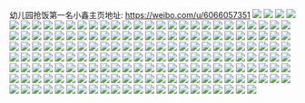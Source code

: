 幼儿园抢饭第一名小鑫主页地址: https://weibo.com/u/6066057351 
![](https://wx4.sinaimg.cn/mw2000/006CwyCHgy1h90s0k3ml7j30u00u07if.jpg) 
![](https://wx4.sinaimg.cn/mw2000/006CwyCHgy1h90s0km9yaj30u00u0dqr.jpg) 
![](https://wx4.sinaimg.cn/mw2000/006CwyCHgy1h90s0n13gdj31400u01ds.jpg) 
![](https://wx4.sinaimg.cn/mw2000/006CwyCHgy1h90s2tvyo4j30u01474am.jpg) 
![](https://wx4.sinaimg.cn/mw2000/006CwyCHgy1h90s0i8gyqj30u016rtku.jpg) 
![](https://wx4.sinaimg.cn/mw2000/006CwyCHgy1h90s0gv0iuj30u0174aud.jpg) 
![](https://wx4.sinaimg.cn/mw2000/006CwyCHgy1h90s0m1vbgj30u00u0tn5.jpg) 
![](https://wx4.sinaimg.cn/mw2000/006CwyCHgy1h90s0jib3qj30u00u0qgv.jpg) 
![](https://wx4.sinaimg.cn/mw2000/006CwyCHgy1h90s0notnaj30u00u0dn4.jpg) 
![](https://wx4.sinaimg.cn/mw2000/006CwyCHgy1h8kme16p49j30u0140ah9.jpg) 
![](https://wx4.sinaimg.cn/mw2000/006CwyCHgy1h8kme44xlgj30u0140wlk.jpg) 
![](https://wx4.sinaimg.cn/mw2000/006CwyCHgy1h8kmdzplyoj30u0140jy8.jpg) 
![](https://wx4.sinaimg.cn/mw2000/006CwyCHgy1h8kme3aa8pj30u0146tg1.jpg) 
![](https://wx4.sinaimg.cn/mw2000/006CwyCHgy1h8kme0mvx3j30u014awlt.jpg) 
![](https://wx4.sinaimg.cn/mw2000/006CwyCHgy1h8kme3nof3j30u0140q92.jpg) 
![](https://wx4.sinaimg.cn/mw2000/006CwyCHgy1h8kme072ogj30u012y7b3.jpg) 
![](https://wx4.sinaimg.cn/mw2000/006CwyCHgy1h8kme28uypj30u013djy3.jpg) 
![](https://wx4.sinaimg.cn/mw2000/006CwyCHgy1h8kme2sy8hj30u018ednv.jpg) 
![](https://wx4.sinaimg.cn/mw2000/006CwyCHgy1h8ixyb8ah7j30u017117h.jpg) 
![](https://wx4.sinaimg.cn/mw2000/006CwyCHgy1h82rtbas59j30u016lk0e.jpg) 
![](https://wx4.sinaimg.cn/mw2000/006CwyCHgy1h82rt8ril5j30u015rn62.jpg) 
![](https://wx4.sinaimg.cn/mw2000/006CwyCHgy1h82rt9hvihj30u0194n84.jpg) 
![](https://wx4.sinaimg.cn/mw2000/006CwyCHgy1h82rt85999j30u014010i.jpg) 
![](https://wx4.sinaimg.cn/mw2000/006CwyCHgy1h82rta41f8j30u014046w.jpg) 
![](https://wx4.sinaimg.cn/mw2000/006CwyCHgy1h82rt7gl8ej30u015adm4.jpg) 
![](https://wx4.sinaimg.cn/mw2000/006CwyCHgy1h82rto1tusj31400u07by.jpg) 
![](https://wx4.sinaimg.cn/mw2000/006CwyCHgy1h82rtasvl0j30u0140wpy.jpg) 
![](https://wx4.sinaimg.cn/mw2000/006CwyCHgy1h7vohk0n8pj30u014v0zw.jpg) 
![](https://wx4.sinaimg.cn/mw2000/006CwyCHgy1h7odo3tpfoj30u0172dsm.jpg) 
![](https://wx4.sinaimg.cn/mw2000/006CwyCHgy1h7odo23r12j30u01aaalf.jpg) 
![](https://wx4.sinaimg.cn/mw2000/006CwyCHgy1h7odo1dmlqj30u0140486.jpg) 
![](https://wx4.sinaimg.cn/mw2000/006CwyCHgy1h7odo39m2zj30u0140ten.jpg) 
![](https://wx4.sinaimg.cn/mw2000/006CwyCHgy1h7odnzq3d6j30u0140tkp.jpg) 
![](https://wx4.sinaimg.cn/mw2000/006CwyCHgy1h7odo4d0tfj30u014010a.jpg) 
![](https://wx4.sinaimg.cn/mw2000/006CwyCHgy1h7odnyo2pqj30u01407dt.jpg) 
![](https://wx4.sinaimg.cn/mw2000/006CwyCHgy1h4wyznjvuyj30u0151qfu.jpg) 
![](https://wx4.sinaimg.cn/mw2000/006CwyCHgy1h4wyzpoh2rj30u01g9wn0.jpg) 
![](https://wx4.sinaimg.cn/mw2000/006CwyCHgy1h4wyzr41ktj30u0141k5j.jpg) 
![](https://wx4.sinaimg.cn/mw2000/006CwyCHgy1h4wyzqbflrj30u014fn2x.jpg) 
![](https://wx4.sinaimg.cn/mw2000/006CwyCHgy1h4wyzrurahj30u014w11u.jpg) 
![](https://wx4.sinaimg.cn/mw2000/006CwyCHgy1h4wyztqn99j30u014yn84.jpg) 
![](https://wx4.sinaimg.cn/mw2000/006CwyCHgy1h4dkmhbu1bj31400u0agh.jpg) 
![](https://wx4.sinaimg.cn/mw2000/006CwyCHgy1h47hx6xwmuj31400u00zx.jpg) 
![](https://wx4.sinaimg.cn/mw2000/006CwyCHgy1h47hx5vkxqj31400u07dm.jpg) 
![](https://wx4.sinaimg.cn/mw2000/006CwyCHgy1h3yms3u1m9j30u0167jyf.jpg) 
![](https://wx4.sinaimg.cn/mw2000/006CwyCHgy1h3ymshll7cj30u015idlf.jpg) 
![](https://wx4.sinaimg.cn/mw2000/006CwyCHgy1h3ymsgev9jj30u01dawnj.jpg) 
![](https://wx4.sinaimg.cn/mw2000/006CwyCHgy1h3ymsc9bmaj30u01asn2n.jpg) 
![](https://wx4.sinaimg.cn/mw2000/006CwyCHgy1h3yms89efpj30u0410tx3.jpg) 
![](https://wx4.sinaimg.cn/mw2000/006CwyCHgy1h3yms5ahubj30u01e3wp1.jpg) 
![](https://wx4.sinaimg.cn/mw2000/006CwyCHgy1h3ymscslt5j30za0u0ac3.jpg) 
![](https://wx4.sinaimg.cn/mw2000/006CwyCHgy1h3yms9pkhcj30u01o0k2n.jpg) 
![](https://wx4.sinaimg.cn/mw2000/006CwyCHgy1h3ymsoso4mj30u0140wlk.jpg) 
![](https://wx4.sinaimg.cn/mw2000/006CwyCHgy1h3ymsbg5inj30u02zftpl.jpg) 
![](https://wx4.sinaimg.cn/mw2000/006CwyCHgy1h3ymsplubfj30u00u0n2h.jpg) 
![](https://wx4.sinaimg.cn/mw2000/006CwyCHgy1h3xar9bvr1j30u017r0z6.jpg) 
![](https://wx4.sinaimg.cn/mw2000/006CwyCHgy1h3xaqm3c2gj30u01a97cb.jpg) 
![](https://wx4.sinaimg.cn/mw2000/006CwyCHgy1h3x93kza29j30u02x01c7.jpg) 
![](https://wx4.sinaimg.cn/mw2000/006CwyCHgy1h3x93oe2oej30u043j1kx.jpg) 
![](https://wx4.sinaimg.cn/mw2000/006CwyCHgy1h3x93mr8s7j30u02i0dtu.jpg) 
![](https://wx4.sinaimg.cn/mw2000/006CwyCHgy1h3x93pm6hqj30u016pgs5.jpg) 
![](https://wx4.sinaimg.cn/mw2000/006CwyCHgy1h3x93jpxywj30u01vial0.jpg) 
![](https://wx4.sinaimg.cn/mw2000/006CwyCHgy1h3x941b852j30u017on10.jpg) 
![](https://wx4.sinaimg.cn/mw2000/006CwyCHgy1h3x942vkvtj30u02zi4jo.jpg) 
![](https://wx4.sinaimg.cn/mw2000/006CwyCHgy1h3x93lwqqrj30u02i0h00.jpg) 
![](https://wx4.sinaimg.cn/mw2000/006CwyCHgy1h382jbx0zdj30u0140461.jpg) 
![](https://wx4.sinaimg.cn/mw2000/006CwyCHgy1h382j9dqr0j30u017egsw.jpg) 
![](https://wx4.sinaimg.cn/mw2000/006CwyCHgy1h382jaissjj30u0140tgf.jpg) 
![](https://wx4.sinaimg.cn/mw2000/006CwyCHgy1h382j8fg13j30u0185n3u.jpg) 
![](https://wx4.sinaimg.cn/mw2000/006CwyCHgy1h382jczf00j30u014144k.jpg) 
![](https://wx4.sinaimg.cn/mw2000/006CwyCHgy1h382je7b52j30u0140tei.jpg) 
![](https://wx4.sinaimg.cn/mw2000/006CwyCHgy1h382jgj58gj30n00tq40p.jpg) 
![](https://wx4.sinaimg.cn/mw2000/006CwyCHgy1h382jf1f6lj30u0178q6x.jpg) 
![](https://wx4.sinaimg.cn/mw2000/006CwyCHgy1h382jfxzm3j30u015fn11.jpg) 
![](https://wx4.sinaimg.cn/mw2000/006CwyCHgy1h382jovcg6j30n01ds0vt.jpg) 
![](https://wx4.sinaimg.cn/mw2000/006CwyCHgy1h2nan1m07lj30u03c04qp.jpg) 
![](https://wx4.sinaimg.cn/mw2000/006CwyCHgy1h2namxqfybj30u00u6dl3.jpg) 
![](https://wx4.sinaimg.cn/mw2000/006CwyCHgy1h2nan4g6jtj30u014fwmz.jpg) 
![](https://wx4.sinaimg.cn/mw2000/006CwyCHgy1h2nan2m6pqj30u014016c.jpg) 
![](https://wx4.sinaimg.cn/mw2000/006CwyCHgy1h2namwk08ij30u01sqqki.jpg) 
![](https://wx4.sinaimg.cn/mw2000/006CwyCHgy1h2nan5k6cqj30u014nnc4.jpg) 
![](https://wx4.sinaimg.cn/mw2000/006CwyCHgy1h2namz3kw3j30vq0u0aj4.jpg) 
![](https://wx4.sinaimg.cn/mw2000/006CwyCHgy1h2nan3rviij30u014019f.jpg) 
![](https://wx4.sinaimg.cn/mw2000/006CwyCHgy1h2namu3fz2j30u02304qp.jpg) 
![](https://wx4.sinaimg.cn/mw2000/006CwyCHgy1h2nanp4qzsj30u03c07wh.jpg) 
![](https://wx4.sinaimg.cn/mw2000/006CwyCHgy1h2nanbd4t2j30u01ecgz1.jpg) 
![](https://wx4.sinaimg.cn/mw2000/006CwyCHgy1h2kip97w32j30n01dsgow.jpg) 
![](https://wx4.sinaimg.cn/mw2000/006CwyCHgy1h2epfuoy96j30n01ds431.jpg) 
![](https://wx4.sinaimg.cn/mw2000/006CwyCHgy1h2epfrj893j30n01dswjd.jpg) 
![](https://wx4.sinaimg.cn/mw2000/006CwyCHgy1h1qfhb8p46j31ds0n0n1m.jpg) 
![](https://wx4.sinaimg.cn/mw2000/006CwyCHgy1h1qfhea2iij31ds0n042w.jpg) 
![](https://wx4.sinaimg.cn/mw2000/006CwyCHgy1h1m4qj0vtrj30u01417ai.jpg) 
![](https://wx4.sinaimg.cn/mw2000/006CwyCHgy1h1m4qhu73mj30u0140gr4.jpg) 
![](https://wx4.sinaimg.cn/mw2000/006CwyCHgy1h1m3q0sr1ej30u00u0n0x.jpg) 
![](https://wx4.sinaimg.cn/mw2000/006CwyCHgy1h1lrzfnlgrj30u0141n2j.jpg) 
![](https://wx4.sinaimg.cn/mw2000/006CwyCHgy1h1ls9nqdg8j30u0140agc.jpg) 
![](https://wx4.sinaimg.cn/mw2000/006CwyCHgy1h1lrzce7o3j30u01417bj.jpg) 
![](https://wx4.sinaimg.cn/mw2000/006CwyCHgy1h1io47axlnj31ds0n00yh.jpg) 
![](https://wx4.sinaimg.cn/mw2000/006CwyCHgy1h1io4amv5yj31ds0n07eb.jpg) 
![](https://wx4.sinaimg.cn/mw2000/006CwyCHgy1h1fvslmzigj30n01ds76e.jpg) 
![](https://wx4.sinaimg.cn/mw2000/006CwyCHgy1h1fvt9l6vzj30n01dsgok.jpg) 
![](https://wx4.sinaimg.cn/mw2000/006CwyCHgy1h19n677zo3j30u015ktf4.jpg) 
![](https://wx4.sinaimg.cn/mw2000/006CwyCHgy1h19n67pqcwj30u014qq9b.jpg) 
![](https://wx4.sinaimg.cn/mw2000/006CwyCHgy1h19n689f5hj30u0140430.jpg) 
![](https://wx4.sinaimg.cn/mw2000/006CwyCHgy1h19n68xhw1j30u00u00w3.jpg) 
![](https://wx4.sinaimg.cn/mw2000/006CwyCHgy1h19n666whqj30u0140jww.jpg) 
![](https://wx4.sinaimg.cn/mw2000/006CwyCHgy1h19n69niyoj31400u0dk4.jpg) 
![](https://wx4.sinaimg.cn/mw2000/006CwyCHgy1h18a7i8mmqj30n01dsq68.jpg) 
![](https://wx4.sinaimg.cn/mw2000/006CwyCHgy1h18a7gy961j30n01dsmzw.jpg) 
![](https://wx4.sinaimg.cn/mw2000/006CwyCHgy1h18a7jcoynj30n01dsad3.jpg) 
![](https://wx4.sinaimg.cn/mw2000/006CwyCHgy1guogkjdj83j62a32zrkjn02.jpg) 
![](https://wx4.sinaimg.cn/mw2000/006CwyCHgy1guogkr701oj62a1340npf02.jpg) 
![](https://wx4.sinaimg.cn/mw2000/006CwyCHgy1guogl3nnokj622n3064qr02.jpg) 
![](https://wx4.sinaimg.cn/mw2000/006CwyCHgy1guogkuevvhj62o1200hdu02.jpg) 
![](https://wx4.sinaimg.cn/mw2000/006CwyCHgy1guogkwudu7j63402c0npd02.jpg) 
![](https://wx4.sinaimg.cn/mw2000/006CwyCHgy1guogkzbu6tj60uk3ti1ky02.jpg) 
![](https://wx4.sinaimg.cn/mw2000/006CwyCHgy1guogk9j958j615o1qib1002.jpg) 
![](https://wx4.sinaimg.cn/mw2000/006CwyCHgy1guogk77sp9j615o1ye4qp02.jpg) 
![](https://wx4.sinaimg.cn/mw2000/006CwyCHgy1guogl0bn62j615o1w8h3r02.jpg) 
![](https://wx4.sinaimg.cn/mw2000/006CwyCHgy1gudmc736umj615o24be8102.jpg) 
![](https://wx4.sinaimg.cn/mw2000/006CwyCHgy1gudmc8fhcrj615o1q14qp02.jpg) 
![](https://wx4.sinaimg.cn/mw2000/006CwyCHgy1gudmbw8mraj63402c0npf02.jpg) 
![](https://wx4.sinaimg.cn/mw2000/006CwyCHgy1gudmbx1rr1j618g1n81fp02.jpg) 
![](https://wx4.sinaimg.cn/mw2000/006CwyCHgy1gudmcbj3kwj63402c07wj02.jpg) 
![](https://wx4.sinaimg.cn/mw2000/006CwyCHgy1gudmccegt7j61n818gawx02.jpg) 
![](https://wx4.sinaimg.cn/mw2000/006CwyCHgy1gudmc2t12vj634029p1ky02.jpg) 
![](https://wx4.sinaimg.cn/mw2000/006CwyCHgy1gudmc3sumbj60z70tqh0b02.jpg) 
![](https://wx4.sinaimg.cn/mw2000/006CwyCHgy1gudmc0fjdzj63402c0b2b02.jpg) 
![](https://wx4.sinaimg.cn/mw2000/006CwyCHly1gsjpqi4dtsj30n01cttpk.jpg) 
![](https://wx4.sinaimg.cn/mw2000/006CwyCHly1gsjpqkbnl5j30n01i74hd.jpg) 
![](https://wx4.sinaimg.cn/mw2000/006CwyCHly1gsjpqkydxwj30n01lw7jz.jpg) 
![](https://wx4.sinaimg.cn/mw2000/006CwyCHly1gsjpqjeaxtj30n01iph6v.jpg) 
![](https://wx4.sinaimg.cn/mw2000/006CwyCHly1gsjpqxpx0hj30n00yzwvv.jpg) 
![](https://wx4.sinaimg.cn/mw2000/006CwyCHly1gsjpqjulhyj30n01o6ndy.jpg) 
![](https://wx4.sinaimg.cn/mw2000/006CwyCHly1gsjpqit20lj30n01fewwu.jpg) 
![](https://wx4.sinaimg.cn/mw2000/006CwyCHly1gsjpqn7rifj32bz2654qq.jpg) 
![](https://wx4.sinaimg.cn/mw2000/006CwyCHly1gsjpqlyn7pj30n01t6e5v.jpg) 
![](https://wx4.sinaimg.cn/mw2000/006CwyCHly1grlxzu2mkcj30u01hcws2.jpg) 
![](https://wx4.sinaimg.cn/mw2000/006CwyCHly1grlxzizgcij30n01dsqf7.jpg) 
![](https://wx4.sinaimg.cn/mw2000/006CwyCHly1grlxzmperpj30n01dsb29.jpg) 
![](https://wx4.sinaimg.cn/mw2000/006CwyCHly1grly05oczfj30n01dsndj.jpg) 
![](https://wx4.sinaimg.cn/mw2000/006CwyCHgy1grgx5e1mrmj30n01qhtpm.jpg) 
![](https://wx4.sinaimg.cn/mw2000/006CwyCHgy1grgx5fnotpj30n01yq7wh.jpg) 
![](https://wx4.sinaimg.cn/mw2000/006CwyCHgy1grgx589meaj30n01ws4qp.jpg) 
![](https://wx4.sinaimg.cn/mw2000/006CwyCHgy1grgx5715nvj30n01tqtqu.jpg) 
![](https://wx4.sinaimg.cn/mw2000/006CwyCHgy1grgx5ktj3tj334024lkjn.jpg) 
![](https://wx4.sinaimg.cn/mw2000/006CwyCHgy1grgx5gtqquj30n01hxngk.jpg) 
![](https://wx4.sinaimg.cn/mw2000/006CwyCHgy1grgx5mimkqj30n02qy4qp.jpg) 
![](https://wx4.sinaimg.cn/mw2000/006CwyCHgy1grgx5whnbqj30n02rmnpd.jpg) 
![](https://wx4.sinaimg.cn/mw2000/006CwyCHgy1grgx5d1ay4j30n03job2a.jpg) 
![](https://wx4.sinaimg.cn/mw2000/006CwyCHly1gem0nroxmhj31400u0n5r.jpg) 
![](https://wx4.sinaimg.cn/mw2000/006CwyCHly1gelv5s96paj313y0u04c1.jpg) 
![](https://wx4.sinaimg.cn/mw2000/006CwyCHly1gelv5ut3i6j313y0u0guc.jpg) 
![](https://wx4.sinaimg.cn/mw2000/006CwyCHly1gelv5svnv0j31050u010o.jpg) 
![](https://wx4.sinaimg.cn/mw2000/006CwyCHly1gelv5qnusdj313y0u0wpj.jpg) 
![](https://wx4.sinaimg.cn/mw2000/006CwyCHly1gelv5u60jtj313y0u0tgt.jpg) 
![](https://wx4.sinaimg.cn/mw2000/006CwyCHly1g5hkudjtbbj31580u0ah0.jpg) 
![](https://wx4.sinaimg.cn/mw2000/006CwyCHly1g5hkudbiljj30u00u00xk.jpg) 
![](https://wx4.sinaimg.cn/mw2000/006CwyCHly1g5903cjaylj30zk0k040e.jpg) 
![](https://wx4.sinaimg.cn/mw2000/006CwyCHly1g5903cz4foj30zk0k0abe.jpg) 
![](https://wx4.sinaimg.cn/mw2000/006CwyCHly1g5903d5kpjj30zk0k00ux.jpg) 
![](https://wx4.sinaimg.cn/mw2000/006CwyCHly1g5903ddes4j31hc0u0q7v.jpg) 
![](https://wx4.sinaimg.cn/mw2000/006CwyCHly1g5903c3ym5j31pc0yi1l0.jpg) 
![](https://wx4.sinaimg.cn/mw2000/006CwyCHly1g09fz6zl76j30rs2bex6q.jpg) 
![](https://wx4.sinaimg.cn/mw2000/006CwyCHly1g09fz67unyj30rs2bc1kz.jpg) 
![](https://wx4.sinaimg.cn/mw2000/006CwyCHly1g09g6yq0fpj32c02c0b29.jpg) 
![](https://wx4.sinaimg.cn/mw2000/006CwyCHly1g09g6zlan0j30u0140wj8.jpg) 
![](https://wx4.sinaimg.cn/mw2000/006CwyCHly1g09g73h796j30rs15oq79.jpg) 
![](https://wx4.sinaimg.cn/mw2000/006CwyCHly1g09g71s06zj33402c0hdu.jpg) 
![](https://wx4.sinaimg.cn/mw2000/006CwyCHly1g09g70tqmjj30rs3h1hdx.jpg) 
![](https://wx4.sinaimg.cn/mw2000/006CwyCHly1g09g731bemj30rs26p4qr.jpg) 
![](https://wx4.sinaimg.cn/mw2000/006CwyCHly1g09g8tqfddj33402c0kjl.jpg) 
![](https://wx4.sinaimg.cn/mw2000/006CwyCHly1g078s0izbnj32c02c0x6u.jpg) 
![](https://wx4.sinaimg.cn/mw2000/006CwyCHly1fyq5ywk6grj30qo0qo0xc.jpg) 
![](https://wx4.sinaimg.cn/mw2000/006CwyCHly1fyp6295jmvj30qo1hr45y.jpg) 
![](https://wx4.sinaimg.cn/mw2000/006CwyCHly1fyp62anjnbj30qo280ne6.jpg) 

